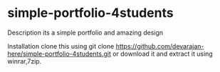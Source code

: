 # simple-portfolio-4students

Description
its a simple portfolio and amazing design



Installation
clone this using git clone https://github.com/devarajan-here/simple-portfolio-4students.git
or
download it and extract it using winrar,7zip.



